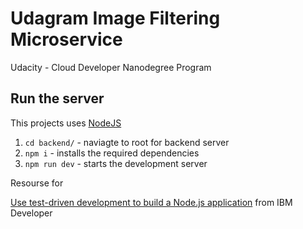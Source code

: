 # Udagram Image Filtering Microservice

Udacity - Cloud Developer Nanodegree Program


## Run the server

This projects uses [NodeJS](https://nodejs.org/en/)

1. `cd backend/` - naviagte to root for backend server
2. `npm i` - installs the required dependencies
3. `npm run dev` - starts the development server



Resourse for 

[Use test-driven development to build a Node.js application](https://github.com/IBM/TDD-NodeJS-Containers) from IBM Developer